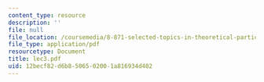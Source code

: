```yaml
---
content_type: resource
description: ''
file: null
file_location: /coursemedia/8-871-selected-topics-in-theoretical-particle-physics-branes-and-gauge-theory-dynamics-fall-2004/12becf82d6b8506502001a816934d402_lec3.pdf
file_type: application/pdf
resourcetype: Document
title: lec3.pdf
uid: 12becf82-d6b8-5065-0200-1a816934d402
---
```

